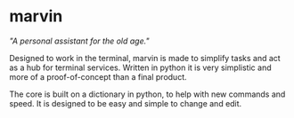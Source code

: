 # marvin
*"A personal assistant for the old age."*

Designed to work in the terminal, marvin is made to simplify tasks and act as a hub for terminal services. Written in python it is very simplistic and more of a proof-of-concept than a final product. 

The core is built on a dictionary in python, to help with new commands and speed. It is designed to be easy and simple to change and edit.
